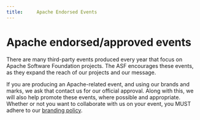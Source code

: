 ```yaml
---
title:     Apache Endorsed Events
---
```


# Apache endorsed/approved events

There are many third-party events produced every year that focus on
Apache Software Foundation projects. The ASF encourages these events, as
they expand the reach of our projects and our message.

If you are producing an Apache-related event, and using our brands and
marks, we ask that contact us for our official approval. Along with
this, we will also help promote these events, where possible and
appropriate. Whether or not you want to collaborate with us on your
event, you MUST adhere to our [branding policy](http://www.apache.org/foundation/marks/events.html).
